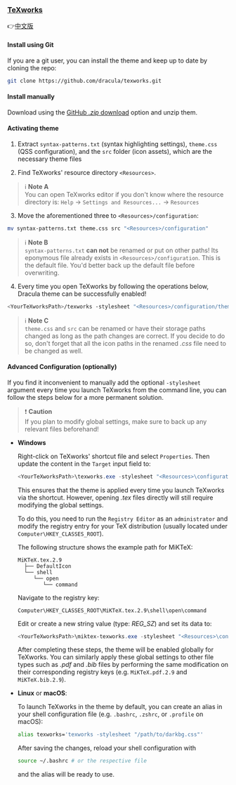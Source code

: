 ### [TeXworks](https://tug.org/texworks/)

👉[中文版](./INSTALL.zh-CN.md)

#### Install using Git

If you are a git user, you can install the theme and keep up to date by cloning the repo:

```bash
git clone https://github.com/dracula/texworks.git
```

#### Install manually

Download using the [GitHub _.zip_ download](https://github.com/dracula/texworks/archive/main.zip) option and unzip them.

#### Activating theme

1. Extract `syntax-patterns.txt` (syntax highlighting settings), `theme.css` (QSS configuration), and the `src` folder (icon assets), which are the necessary theme files

2. Find TeXworks' resource directory  `<Resources>`.

> ℹ️ **Note A**  
> You can open TeXworks editor if you don't know where the resource directory is: `Help` -> `Settings and Resources...` -> `Resources`

3. Move the aforementioned three to `<Resources>/configuration`:

```bash
mv syntax-patterns.txt theme.css src "<Resources>/configuration"
```

> ℹ️ **Note B**  
> `syntax-patterns.txt` **can not** be renamed or put on other paths! Its eponymous file already exists in `<Resources>/configuration`. This is the default file. You'd better back up the default file before overwriting.

4. Every time you open TeXworks by following the operations below, Dracula theme can be successfully enabled!

```bash
<YourTeXworksPath>/texworks -stylesheet "<Resources>/configuration/theme.css"
```

> ℹ️ **Note C**  
> `theme.css` and `src` can be renamed or have their storage paths changed as long as the path changes are correct. If you decide to do so, don't forget that all the icon paths in the renamed _.css_ file need to be changed as well.

#### Advanced Configuration (optionally)

If you find it inconvenient to manually add the optional `-stylesheet` argument every time you launch TeXworks from the command line, you can follow the steps below for a more permanent solution.

> ❗ **Caution**  
> If you plan to modify global settings, make sure to back up any relevant files beforehand!

- **Windows**

  Right-click on TeXworks' shortcut file and select `Properties`. Then update the content in the `Target` input field to:

  ```powershell
  <YourTeXworksPath>\texworks.exe -stylesheet "<Resources>\configuration\theme.css"
  ```

  This ensures that the theme is applied every time you launch TeXworks via the shortcut. However, opening _.tex_ files directly will still require modifying the global settings.

  To do this, you need to run the `Registry Editor` as an `administrator` and modify the registry entry for your TeX distribution (usually located under `Computer\HKEY_CLASSES_ROOT`).

  The following structure shows the example path for MiKTeX:

  ```
  MiKTeX.tex.2.9
    ├── DefaultIcon
    └── shell
       └── open
          └── command
  ```

  Navigate to the registry key:

  ```
  Computer\HKEY_CLASSES_ROOT\MiKTeX.tex.2.9\shell\open\command
  ```

  Edit or create a new string value (type: _REG_SZ_) and set its data to:

  ```powershell
  <YourTeXworksPath>\miktex-texworks.exe -stylesheet "<Resources>\configuration\theme.css" "%1"
  ```

  After completing these steps, the theme will be enabled globally for TeXworks. You can similarly apply these global settings to other file types such as _.pdf_ and _.bib_ files by performing the same modification on their corresponding registry keys (e.g. `MiKTeX.pdf.2.9` and `MiKTeX.bib.2.9`).

- **Linux** or **macOS**:

  To launch TeXworks in the theme by default, you can create an alias in your shell configuration file (e.g. `.bashrc`, `.zshrc`, or `.profile` on macOS):
  
  ```bash
  alias texworks='texworks -stylesheet "/path/to/darkbg.css"'
  ```

  After saving the changes, reload your shell configuration with
  
  ```bash
  source ~/.bashrc # or the respective file
  ```
  
  and the alias will be ready to use.
